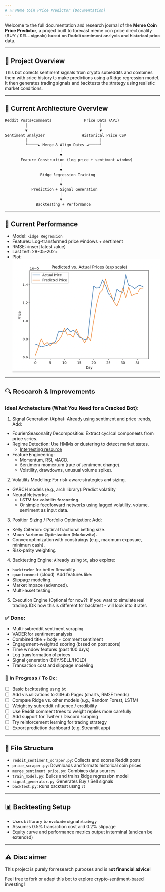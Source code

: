 ```yaml
---
# 📈 Meme Coin Price Predictor (Documentation)
---
```


Welcome to the full documentation and research journal of the **Meme Coin Price Predictor**, a project built to forecast meme coin price directionality (BUY / SELL signals) based on Reddit sentiment analysis and historical price data.

---

## 🧠 Project Overview
This bot collects sentiment signals from crypto subreddits and combines them with price history to make predictions using a Ridge regression model. It then generates trading signals and backtests the strategy using realistic market conditions.

---

## 🧱 Current Architecture Overview

```
Reddit Posts+Comments               Price Data (API)           
         │                                 │
         ▼                                 ▼
Sentiment Analyzer                 Historical Price CSV
         │                                 │
         └─────► Merge & Align Dates ◄─────┘
                         │
                         ▼
       Feature Construction (log price + sentiment window)
                         │
                         ▼
                Ridge Regression Training
                         │
                         ▼
            Prediction + Signal Generation
                         │
                         ▼
              Backtesting + Performance
```

---

## 🧪 Current Performance

- Model: `Ridge Regression`
- Features: Log-transformed price windows + sentiment
- RMSE: (insert latest value)
- Last test: 28-05-2025
- Plot: ![Prediction Graph](./assets%20/model_performance.png)

---

## 🔍 Research & Improvements

### Ideal Archetecture (What You Need for a Cracked Bot):

1. Signal Generation (Alpha):
Already using sentiment and price trends, Add:
- Fourier/Seasonality Decomposition: Extract cyclical components from price series.
- Regime Detection: Use HMMs or clustering to detect market states.
    - [Interresting resource](https://medium.com/@tballz/regime-detection-and-prediction-in-financial-markets-lesson-1-simple-tutorial-42ee5bf18d61)
- Feature Engineering: 
    - Momentum, RSI, MACD.
    - Sentiment momentum (rate of sentiment change).
    - Volatility, drawdowns, unusual volume spikes.

2. Volatility Modeling:
For risk-aware strategies and sizing.
- GARCH models (e.g., arch library): Predict volatility
- Neural Networks:
    - LSTM for volatility forcasting.
    - Or simple feedforward networks using lagged volatility, volume, sentiment as input data.

3. Position Sizing / Portfolio Optimization:
Add:
- Kelly Criterion: Optimal fractional betting size.
- Mean-Varience Optimization (Markowitz).
- Convex optimization with constraings (e.g., maximum exposure, minimum cash).
- Risk-parity weighting.

4. Backtesting Engine:
Already using `bt`, also explore:
- `backtrader` for better flexability.
- `quantconnect` (cloud).
Add features like: 
- Slippage modeling.
- Market impace (advanced).
- Multi-asset testing.

5. Execution Engine (Optional for now?):
If you want to simulate real trading. IDK how this is different for backtest - will look into it later.

### ✅ Done:
- Multi-subreddit sentiment scraping
- VADER for sentiment analysis
- Combined title + body + comment sentiment
- Engagement-weighted scoring (based on post score)
- Time window features (past 100 days)
- Log transformation of prices
- Signal generation (BUY/SELL/HOLD)
- Transaction cost and slippage modeling

### 🧪 In Progress / To Do:
- [ ] Basic backtesting using `bt`
- [ ] Add visualizations to GitHub Pages (charts, RMSE trends)
- [ ] Compare Ridge vs. other models (e.g., Random Forest, LSTM)
- [ ] Weight by subreddit influence / credibility
- [ ] Use Reddit comment trees to weight replies more carefully
- [ ] Add support for Twitter / Discord scraping
- [ ] Try reinforcement learning for trading strategy
- [ ] Export prediction dashboard (e.g. Streamlit app)

---

## 📁 File Structure
- `reddit_sentiment_scraper.py`: Collects and scores Reddit posts
- `price_scraper.py`: Downloads and formats historical coin prices
- `merge_sentiment_price.py`: Combines data sources
- `train_model.py`: Builds and trains Ridge regression model
- `signal_generator.py`: Generates Buy / Sell signals
- `backtest.py`: Runs backtest using `bt`

---

## 📊 Backtesting Setup
- Uses `bt` library to evaluate signal strategy
- Assumes 0.5% transaction cost and 0.2% slippage
- Equity curve and performance metrics output in terminal (and can be extended)

---

## ⚠️ Disclaimer
This project is purely for research purposes and is **not financial advice**!

Feel free to fork or adapt this bot to explore crypto-sentiment-based investing!
